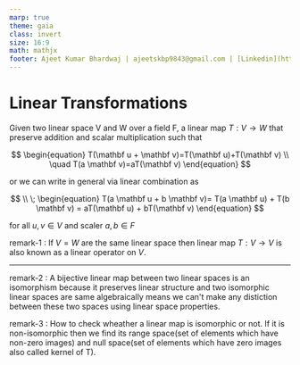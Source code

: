 ```yaml
---
marp: true
theme: gaia
class: invert
size: 16:9
math: mathjx
footer: Ajeet Kumar Bhardwaj | ajeetskbp9843@gmail.com | [Linkedin](https:\\www.linkedin.com\in\ajeetkumar09)
---
```

# Linear Transformations

Given two linear space V and W over a field F, a linear map $T:V\to W$ that preserve addition and scalar multiplication such that

$$
\begin{equation}
T(\mathbf u + \mathbf v)=T(\mathbf u)+T(\mathbf v) 
\\ 
\quad T(a \mathbf v)=aT(\mathbf v)
\end{equation}
$$

or we can write in general via linear combination as

$$
\\ \;
\begin{equation}
T(a \mathbf u + b \mathbf v)= T(a \mathbf u) + T(b \mathbf v) = aT(\mathbf u) + bT(\mathbf v) 
\end{equation}
$$

for all $u, v \in V$ and scaler $a, b \in F$

remark-1 : If $V = W$ are the same linear space then linear map $T : V → V$ is also known as a linear operator on $V$.

---

remark-2 : A bijective linear map between two linear spaces  is an isomorphism because it preserves linear structure and two isomorphic linear spaces are same algebraically means we can't make any distiction between these two spaces using linear space properties.

remark-3 : How to check wheather a linear map is isomorphic or not. If it is non-isomorphic then we find its range space(set of elements which have non-zero images) and null space(set of elements which have zero images also called kernel of T).

